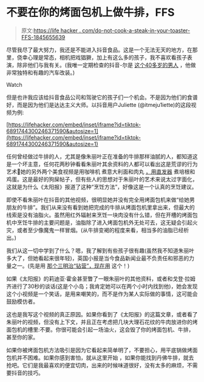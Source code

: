 # 不要在你的烤面包机上做牛排，FFS

> 原文:[https://life hacker . com/do-not-cook-a-steak-in-your-toaster-FFS-1845655639](https://lifehacker.com/do-not-cook-a-steak-in-your-toaster-ffs-1845655639)

尽管我尽了最大努力，我还是不能进入抖音食品。这是一个无法无天的地方，在那里，侥幸心理是常态，相机把戏猖獗，加上有这么多的孩子，我不喜欢看孩子表演，除非他们与我有关。(我唯一定期检查的抖音-尔是 [这个40多岁的男人](https://www.tiktok.com/@neutraldrop/video/6888325926011014406?source=h5_m) ，他做非常独特和有趣的汽车改装。)

Watch

但是也许我应该给抖音食品公司和驾驶它的孩子们一个机会。不是因为他们的食谱好，而是因为他们是达达主义大师。以抖音用户Juliette (@itmeju1iette)的这段视频为例:

 [https://lifehacker.com/embed/inset/iframe?id=tiktok-6891744300246371590&autosize=1](https://lifehacker.com/embed/inset/iframe?id=tiktok-6891744300246371590&autosize=1) 

任何曾经做过牛排的人，尤其是像朱丽叶正在准备的牛排那样油腻的人，都知道这是一个坏主意，任何花两秒钟看看朱丽叶其余资料的人都可以看出这是荒谬的行为艺术🥇她的另外两个美食视频是用咖啡机 煮意大利面和肉丸 [，用直发器](https://www.tiktok.com/@itsmeju1iette/video/6892801336790895877) 煮培根和鸡蛋。这是最好的狗屎帖子，但有些人的思想对于朱丽叶的艺术来说太过字面化，这就是为什么《太阳报》报道了这种“烹饪方法”，好像这是一个认真的烹饪建议。

即使不看朱丽叶在抖音的其他视频，很明显她并没有完全用烤面包机来做“给她男朋友的牛排”。我们从来没有看到她把完成的牛排从烤面包机里拿出来，但最大的线索是没有油脂火。虽然用红外辐射来烹饪一块肉没有什么错，但在开槽的烤面包机中烹饪牛排的主要问题是，油脂除了进入烤面包机外无处可去，这无疑会引起火灾，或者至少像魔鬼一样冒烟。(从牛排变褐的程度来看，相当多的油脂已经析出。)

我们从这一切中学到了什么？嗯，我了解到有些孩子很有趣(虽然我不知道朱丽叶多大了，但她看起来很年轻)，英国小报是当今食品新闻业最不负责任和邪恶的力量之一。(先是用 [那个三明治“钻营”，现在用](https://skillet.lifehacker.com/this-breakfast-sandwich-hack-is-bad-actually-1845445496) 这个！)

如果《太阳报》的莉迪亚·霍金甚至瞥了一眼朱丽叶的其他资料，或者和戈登·拉姆齐进行了30秒的谈话(这是个小岛；我肯定她可以在两个小时内找到他)，她会发现这个小视频是一个笑话，是用来嘲笑的，而不是作为某人实际做的事情，这可能会鼓励模仿者。

这也是我写这个视频的真正原因。如果你看到了《太阳报》的这篇文章，或者看了朱丽叶的视频，但没有上下文，并且正在考虑把几块大理石花纹的牛肉放进你的烤面包机的槽里:不要。你很可能会引起一场油火，这会毁了你的烤面包机、牛排，甚至你的家。

如果你被烤面包机方法吸引是因为它看起来简单明了，不要担心，用平底锅做烤面包机并不困难。如果你感到害怕，就从这里开始 ，如果你能找到丹佛牛排，就去抢吧。它们是我最喜欢的便宜切肉，出来的时候味道很好，没有太多的麻烦，不需要抖音的技巧。